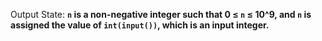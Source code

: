 Output State: **`n` is a non-negative integer such that 0 ≤ `n` ≤ 10^9, and `n` is assigned the value of `int(input())`, which is an input integer.**